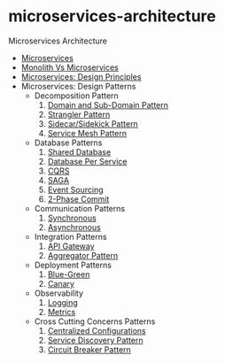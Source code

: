 # microservices-architecture
Microservices Architecture

- [Microservices](microservices.md)
- [Monolith Vs Microservices](./monolith-vs-microservices.md)
- [Microservices: Design Principles](./microservices-design-principles.md)
- Microservices: Design Patterns
    - Decomposition Pattern
        1. [Domain and Sub-Domain Pattern](./domain-and-sub-domain.md)
        2. [Strangler Pattern](./strangler-pattern.md)
        3. [Sidecar/Sidekick Pattern](./sidecar-pattern.md)
        4. [Service Mesh Pattern](./service-mesh-pattern.md)
    - Database Patterns
        1. [Shared Database](./shared-database.md)
        2. [Database Per Service](./database-per-service.md)
        3. [CQRS](./cqrs.md)
        4. [SAGA](./saga.md)
        5. [Event Sourcing](./event-sourcing.md)
        6. [2-Phase Commit](./2-phase-commit.md)
    - Communication Patterns
        1. [Synchronous](./synchronous.md)
        2. [Asynchronous](./asynchronous.md)
    - Integration Patterns
        1. [API Gateway](./api-gateway.md)
        2. [Aggregator Pattern](./aggregator-pattern.md)
    - Deployment Patterns
        1. [Blue-Green](./blue-green-deployment.md)
        2. [Canary](./canary-deployment.md)
    - Observability
        1. [Logging](./logging.md)
        2. [Metrics](./metrics.md)
    - Cross Cutting Concerns Patterns
        1. [Centralized Configurations](./centralized-configurations.md)
        2. [Service Discovery Pattern](./service-discovery.md)
        3. [Circuit Breaker Pattern](./circuit-breaker.md)


